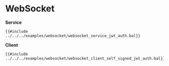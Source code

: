 # WebSocket

**Service**

```ballerina
{{#include ../../../examples/websocket/websocket_service_jwt_auth.bal}}
```

**Client**

```ballerina
{{#include ../../../examples/websocket/websocket_client_self_signed_jwt_auth.bal}}
```
